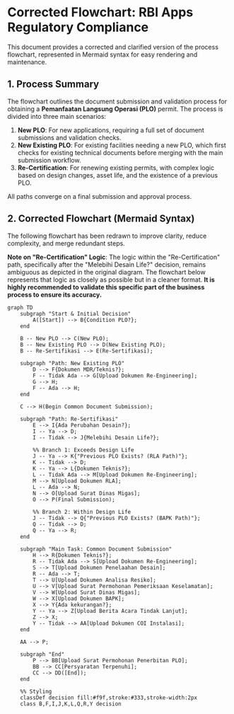 # Corrected Flowchart: RBI Apps Regulatory Compliance

This document provides a corrected and clarified version of the process flowchart, represented in Mermaid syntax for easy rendering and maintenance.

## 1. Process Summary

The flowchart outlines the document submission and validation process for obtaining a **Pemanfaatan Langsung Operasi (PLO)** permit. The process is divided into three main scenarios:

1.  **New PLO**: For new applications, requiring a full set of document submissions and validation checks.
2.  **New Existing PLO**: For existing facilities needing a new PLO, which first checks for existing technical documents before merging with the main submission workflow.
3.  **Re-Certification**: For renewing existing permits, with complex logic based on design changes, asset life, and the existence of a previous PLO.

All paths converge on a final submission and approval process.

## 2. Corrected Flowchart (Mermaid Syntax)

The following flowchart has been redrawn to improve clarity, reduce complexity, and merge redundant steps.

**Note on "Re-Certification" Logic**: The logic within the "Re-Certification" path, specifically after the "Melebihi Desain Life?" decision, remains ambiguous as depicted in the original diagram. The flowchart below represents that logic as closely as possible but in a cleaner format. **It is highly recommended to validate this specific part of the business process to ensure its accuracy.**

```mermaid
graph TD
    subgraph "Start & Initial Decision"
        A([Start]) --> B{Condition PLO?};
    end

    B -- New PLO --> C(New PLO);
    B -- New Existing PLO --> D(New Existing PLO);
    B -- Re-Sertifikasi --> E(Re-Sertifikasi);

    subgraph "Path: New Existing PLO"
        D --> F{Dokumen MDR/Teknis?};
        F -- Tidak Ada --> G[Upload Dokumen Re-Engineering];
        G --> H;
        F -- Ada --> H;
    end

    C --> H(Begin Common Document Submission);

    subgraph "Path: Re-Sertifikasi"
        E --> I{Ada Perubahan Desain?};
        I -- Ya --> D;
        I -- Tidak --> J{Melebihi Desain Life?};

        %% Branch 1: Exceeds Design Life
        J -- Ya --> K{"Previous PLO Exists? (RLA Path)"};
        K -- Tidak --> D;
        K -- Ya --> L{Dokumen Teknis?};
        L -- Tidak Ada --> M[Upload Dokumen Re-Engineering];
        M --> N[Upload Dokumen RLA];
        L -- Ada --> N;
        N --> O[Upload Surat Dinas Migas];
        O --> P(Final Submission);

        %% Branch 2: Within Design Life
        J -- Tidak --> Q{"Previous PLO Exists? (BAPK Path)"};
        Q -- Tidak --> D;
        Q -- Ya --> R;
    end

    subgraph "Main Task: Common Document Submission"
        H --> R{Dokumen Teknis?};
        R -- Tidak Ada --> S[Upload Dokumen Re-Engineering];
        S --> T[Upload Dokumen Penelaahan Desain];
        R -- Ada --> T;
        T --> U[Upload Dokumen Analisa Resiko];
        U --> V[Upload Surat Permohonan Pemeriksaan Keselamatan];
        V --> W[Upload Surat Dinas Migas];
        W --> X[Upload Dokumen BAPK];
        X --> Y{Ada kekurangan?};
        Y -- Ya --> Z[Upload Berita Acara Tindak Lanjut];
        Z --> X;
        Y -- Tidak --> AA[Upload Dokumen COI Instalasi];
    end

    AA --> P;

    subgraph "End"
        P --> BB[Upload Surat Permohonan Penerbitan PLO];
        BB --> CC[Persyaratan Terpenuhi];
        CC --> DD([End]);
    end

    %% Styling
    classDef decision fill:#f9f,stroke:#333,stroke-width:2px
    class B,F,I,J,K,L,Q,R,Y decision
```
